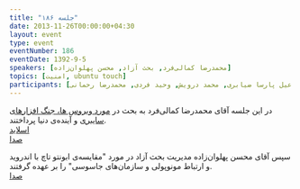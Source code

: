 ```yaml
---
title: "جلسه ۱۸۶"
date: 2013-11-26T00:00:00+04:30
layout: event
type: event
eventNumber: 186
eventDate: 1392-9-5
speakers: [محمدرضا کمالی‌فرد, بحث آزاد, محسن پهلوان‌زاده]
topics: [امنیت, ubuntu touch]
participants: [بهنام توکلی کرمانی, محسن پهلوان‌زاده, مهدی خوشنودی, علی فارمد, رامین نجارباشی, علی خاندانی, حجت فرهی فریمانی, سعید رسولی, کیوان هدایتی, رضا شالباف‌زاده, رضا عباسیان, فرید دهقان, مریم رضایی, محمد حسین حامدی, محمد بختیاری, امین کمپانی, یه انقلابی, آرش حقیقت, بهداد عابدی, امیرحسین گودرزی, ادوین بابومیان, رضا علیزاده مجد, علیرضا پورعابدین, سید علی حسینی, علی حفاظتی, فاطمه تراشی کاشانی, سمانه شاه محمدی, مهدی نیکنامی, مصطفی خادم پیر, مرتضی جوان, حمید پاک نهاد, وحید رضا نادری, محمد افاضاتی, علی اکبر مهری, اسماعیل پارسا ضیابری, محمد درویش, وحید فردی, محمدرضا رحمانی]
---
```

در این جلسه آقای محمدرضا کمالی‌فرد به بحث در [مورد ویروس ها، جنگ افزارهای سایبری](http://www.ted.com/talks/mikko_hypponen_how_the_nsa_betrayed_the_world_s_trust_time_to_act.html) و آینده‌ی دنیا پرداختند.  
[اسلاید](/events/presentations/186/viruses.pdf)  
[صدا](https://archive.org/details/tehlug_186_viruses)  

سپس آقای محسن پهلوان‌زاده مدیریت بحث آزاد در مورد "مقایسه‌ی ابونتو تاچ با اندروید و ارتباط مونوپولی و سازمان‌های جاسوسی" را بر عهده گرفتند.  
[صدا](https://archive.org/details/tehlug_186_interactive_ubuntu_touch)  


